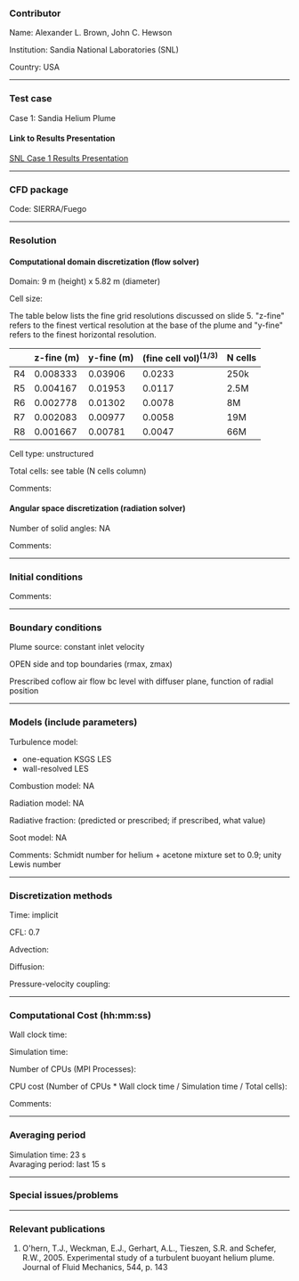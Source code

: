 ### Contributor

Name: Alexander L. Brown, John C. Hewson

Institution: Sandia National Laboratories (SNL)

Country: USA

------------------

### Test case

Case 1: Sandia Helium Plume

#### Link to Results Presentation

[SNL Case 1 Results Presentation](https://github.com/MaCFP/macfp-db/releases/download/macfp-2.0/SNL_HePlumeResults_V3.pdf)

------------------

### CFD package

Code: SIERRA/Fuego

------------------

### Resolution

#### Computational domain discretization (flow solver)

Domain: 9 m (height) x 5.82 m (diameter)

Cell size:

The table below lists the fine grid resolutions discussed on slide 5. "z-fine" refers to the finest vertical resolution at the base of the plume and "y-fine" refers to the finest horizontal resolution.

|    | z-fine (m) | y-fine (m) | (fine cell vol)<sup>(1/3)</sup> | N cells |
|----|------------|------------|---------------------------------|---------|
|R4  | 0.008333   | 0.03906    | 0.0233                          | 250k    |
|R5  | 0.004167   | 0.01953    | 0.0117                          | 2.5M    |
|R6  | 0.002778   | 0.01302    | 0.0078                          | 8M      |
|R7  | 0.002083   | 0.00977    | 0.0058                          | 19M     |
|R8  | 0.001667   | 0.00781    | 0.0047                          | 66M     |

Cell type: unstructured

Total cells: see table (N cells column)

Comments:

#### Angular space discretization (radiation solver)

Number of solid angles: NA

Comments:

------------------

### Initial conditions

Comments:

------------------

### Boundary conditions

Plume source: constant inlet velocity  

OPEN side and top boundaries (rmax, zmax)  

Prescribed coflow air flow bc level with diffuser plane, function of radial position

------------------

### Models (include parameters)

Turbulence model:

* one-equation KSGS LES
* wall-resolved LES

Combustion model: NA

Radiation model: NA

Radiative fraction: (predicted or prescribed; if prescribed, what value)

Soot model: NA

Comments: Schmidt number for helium + acetone mixture set to 0.9; unity Lewis number

------------------

### Discretization methods

Time: implicit

CFL: 0.7

Advection:

Diffusion:

Pressure-velocity coupling:

------------------

### Computational Cost (hh:mm:ss)

Wall clock time:

Simulation time:

Number of CPUs (MPI Processes):

CPU cost (Number of CPUs * Wall clock time / Simulation time / Total cells):

Comments:

------------------

### Averaging period

Simulation time: 23 s  
Avaraging period: last 15 s

------------------

### Special issues/problems

------------------

### Relevant publications

1. O'hern, T.J., Weckman, E.J., Gerhart, A.L., Tieszen, S.R. and Schefer, R.W., 2005. Experimental study of a turbulent buoyant helium plume. Journal of Fluid Mechanics, 544, p. 143

